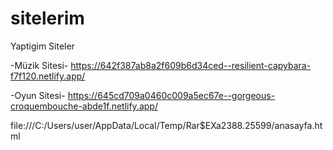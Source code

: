 # sitelerim
Yaptigim Siteler

-Müzik Sitesi-
https://642f387ab8a2f609b6d34ced--resilient-capybara-f7f120.netlify.app/

-Oyun Sitesi-
https://645cd709a0460c009a5ec67e--gorgeous-croquembouche-abde1f.netlify.app/



file:///C:/Users/user/AppData/Local/Temp/Rar$EXa2388.25599/anasayfa.html
